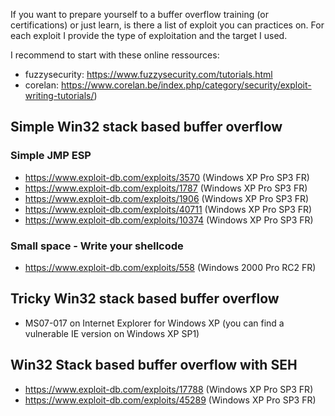 If you want to prepare yourself to a buffer overflow training (or certifications) or just learn, is there a list of exploit you can practices on. For each exploit I provide the type of exploitation and the target I used.

I recommend to start with these online ressources: 
 * fuzzysecurity: https://www.fuzzysecurity.com/tutorials.html
 * corelan: https://www.corelan.be/index.php/category/security/exploit-writing-tutorials/)

## Simple Win32 stack based buffer overflow

### Simple JMP ESP

 * https://www.exploit-db.com/exploits/3570 (Windows XP Pro SP3 FR)
 * https://www.exploit-db.com/exploits/1787 (Windows XP Pro SP3 FR)
 * https://www.exploit-db.com/exploits/1906 (Windows XP Pro SP3 FR)
 * https://www.exploit-db.com/exploits/40711 (Windows XP Pro SP3 FR)
 * https://www.exploit-db.com/exploits/10374 (Windows XP Pro SP3 FR)

### Small space - Write your shellcode

 * https://www.exploit-db.com/exploits/558 (Windows 2000 Pro RC2 FR)

## Tricky Win32 stack based buffer overflow

 * MS07-017 on Internet Explorer for Windows XP (you can find a vulnerable IE version on Windows XP SP1)

## Win32 Stack based buffer overflow with SEH

 * https://www.exploit-db.com/exploits/17788 (Windows XP Pro SP3 FR)
 * https://www.exploit-db.com/exploits/45289 (Windows XP Pro SP3 FR)
